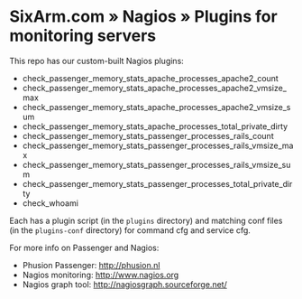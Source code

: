# SixArm.com » Nagios » Plugins for monitoring servers

This repo has our custom-built Nagios plugins:
     	  
  * check_passenger_memory_stats_apache_processes_apache2_count
  * check_passenger_memory_stats_apache_processes_apache2_vmsize_max
  * check_passenger_memory_stats_apache_processes_apache2_vmsize_sum
  * check_passenger_memory_stats_apache_processes_total_private_dirty
  * check_passenger_memory_stats_passenger_processes_rails_count
  * check_passenger_memory_stats_passenger_processes_rails_vmsize_max
  * check_passenger_memory_stats_passenger_processes_rails_vmsize_sum
  * check_passenger_memory_stats_passenger_processes_total_private_dirty
  * check_whoami

Each has a plugin script (in the <code>plugins</code> directory) and matching conf files (in the <code>plugins-conf</code> directory) for command cfg and service cfg.

For more info on Passenger and Nagios:

  * Phusion Passenger: http://phusion.nl
  * Nagios monitoring: http://www.nagios.org   
  * Nagios graph tool: http://nagiosgraph.sourceforge.net/


